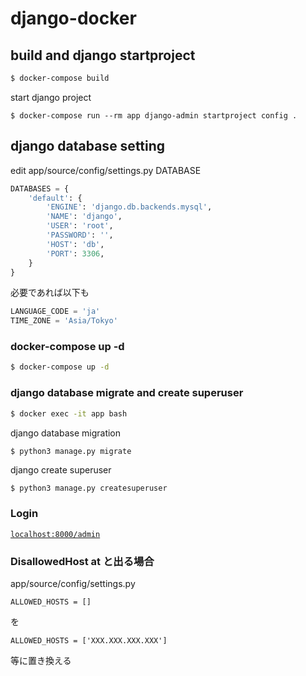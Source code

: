 # django-docker

## build and django startproject

```bash
$ docker-compose build
```

start django project

```
$ docker-compose run --rm app django-admin startproject config .
```

## django database setting

edit app/source/config/settings.py DATABASE

```PYTHON
DATABASES = {
    'default': {
        'ENGINE': 'django.db.backends.mysql',
        'NAME': 'django',
        'USER': 'root',
        'PASSWORD': '',
        'HOST': 'db',
        'PORT': 3306,
    }
}
```

必要であれば以下も

```PYTHON
LANGUAGE_CODE = 'ja'
TIME_ZONE = 'Asia/Tokyo'
```

### docker-compose up -d

```bash
$ docker-compose up -d
```

### django database migrate and create superuser

```bash
$ docker exec -it app bash
```

django database migration

```bash
$ python3 manage.py migrate
```

django create superuser

```
$ python3 manage.py createsuperuser
```

### Login

[`localhost:8000/admin`](http://localhost:8000/admin/)

### DisallowedHost at と出る場合

app/source/config/settings.py
```
ALLOWED_HOSTS = []
```
を
```
ALLOWED_HOSTS = ['XXX.XXX.XXX.XXX']
```
等に置き換える
